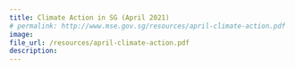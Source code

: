 ```yaml
---  
title: Climate Action in SG (April 2021)  
# permalink: http://www.mse.gov.sg/resources/april-climate-action.pdf
image:  
file_url: /resources/april-climate-action.pdf
description:  
---  
```

